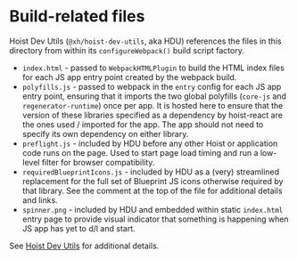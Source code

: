 # Build-related files

Hoist Dev Utils (`@xh/hoist-dev-utils`, aka HDU) references the files in this directory from within
its `configureWebpack()` build script factory.

* `index.html` - passed to `WebpackHTMLPlugin` to build the HTML index files for each JS app entry
  point created by the webpack build.
* `polyfills.js` - passed to webpack in the `entry` config for each JS app entry point, ensuring
  that it imports the two global polyfills (`core-js` and `regenerator-runtime`) once per app. It is
  hosted here to ensure that the version of these libraries specified as a dependency by hoist-react
  are the ones used / imported for the app. The app should not need to specify its own dependency on
  either library.
* `preflight.js` - included by HDU before any other Hoist or application code runs on the page. Used
  to start page load timing and run a low-level filter for browser compatibility.
* `requiredBlueprintIcons.js` - included by HDU as a (very) streamlined replacement for the full set
  of Blueprint JS icons otherwise required by that library. See the comment at the top of the file
  for additional details and links.
* `spinner.png` - included by HDU and embedded within static `index.html` entry page to
  provide visual indicator that something is happening when JS app has yet to d/l and start.

See [Hoist Dev Utils](https://github.com/xh/hoist-dev-utils) for additional details.
